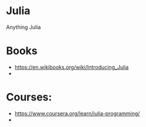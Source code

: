 # Julia
Anything Julia

# Books
  - https://en.wikibooks.org/wiki/Introducing_Julia
  - 

# Courses:
  - https://www.coursera.org/learn/julia-programming/
  -
  
  
